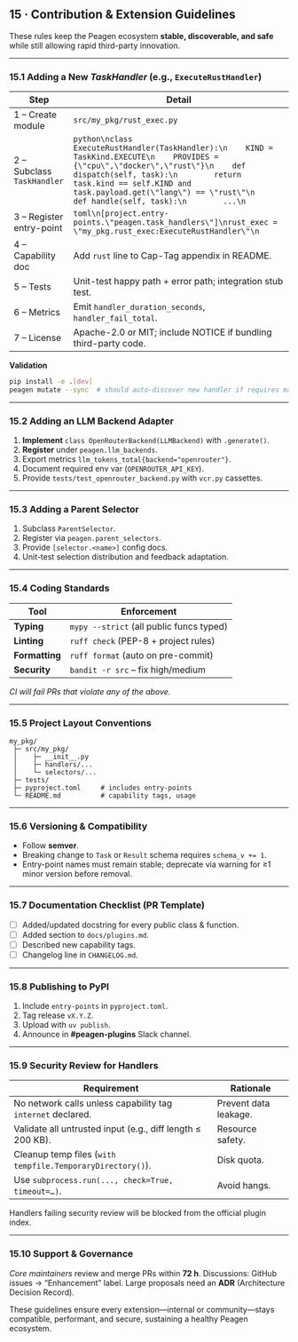 ## 15 · Contribution & Extension Guidelines

These rules keep the Peagen ecosystem **stable, discoverable, and safe** while
still allowing rapid third-party innovation.

---

### 15.1  Adding a New *TaskHandler* (e.g., `ExecuteRustHandler`)

| Step                       | Detail                                                                                                                                                                                                                                                                                   |
| -------------------------- | ---------------------------------------------------------------------------------------------------------------------------------------------------------------------------------------------------------------------------------------------------------------------------------------- |
| 1 – Create module          | `src/my_pkg/rust_exec.py`                                                                                                                                                                                                                                                                |
| 2 – Subclass `TaskHandler` | `python\nclass ExecuteRustHandler(TaskHandler):\n    KIND = TaskKind.EXECUTE\n    PROVIDES = {\"cpu\",\"docker\",\"rust\"}\n    def dispatch(self, task):\n        return task.kind == self.KIND and task.payload.get(\"lang\") == \"rust\"\n    def handle(self, task):\n        ...\n` |
| 3 – Register entry-point   | `toml\n[project.entry-points.\"peagen.task_handlers\"]\nrust_exec = \"my_pkg.rust_exec:ExecuteRustHandler\"\n`                                                                                                                                                                           |
| 4 – Capability doc         | Add `rust` line to Cap-Tag appendix in README.                                                                                                                                                                                                                                           |
| 5 – Tests                  | Unit-test happy path + error path; integration stub test.                                                                                                                                                                                                                                |
| 6 – Metrics                | Emit `handler_duration_seconds`, `handler_fail_total`.                                                                                                                                                                                                                                   |
| 7 – License                | Apache-2.0 or MIT; include NOTICE if bundling third-party code.                                                                                                                                                                                                                          |

**Validation**

```bash
pip install -e .[dev]
peagen mutate --sync  # should auto-discover new handler if requires match
```

---

### 15.2  Adding an LLM Backend Adapter

1. **Implement** `class OpenRouterBackend(LLMBackend)` with `.generate()`.
2. **Register** under `peagen.llm_backends`.
3. Export metrics `llm_tokens_total{backend="openrouter"}`.
4. Document required env var (`OPENROUTER_API_KEY`).
5. Provide `tests/test_openrouter_backend.py` with `vcr.py` cassettes.

---

### 15.3  Adding a Parent Selector

1. Subclass `ParentSelector`.
2. Register via `peagen.parent_selectors`.
3. Provide `[selector.<name>]` config docs.
4. Unit-test selection distribution and feedback adaptation.

---

### 15.4  Coding Standards

| Tool           | Enforcement                              |
| -------------- | ---------------------------------------- |
| **Typing**     | `mypy --strict` (all public funcs typed) |
| **Linting**    | `ruff check` (PEP-8 + project rules)     |
| **Formatting** | `ruff format` (auto on pre-commit)       |
| **Security**   | `bandit -r src` – fix high/medium        |

*CI will fail PRs that violate any of the above.*

---

### 15.5  Project Layout Conventions

```
my_pkg/
 ├─ src/my_pkg/
 │    ├─ __init__.py
 │    ├─ handlers/...
 │    └─ selectors/...
 ├─ tests/
 ├─ pyproject.toml     # includes entry-points
 └─ README.md          # capability tags, usage
```

---

### 15.6  Versioning & Compatibility

* Follow **semver**.
* Breaking change to `Task` or `Result` schema requires `schema_v += 1`.
* Entry-point names must remain stable; deprecate via warning for ≥1 minor
  version before removal.

---

### 15.7  Documentation Checklist (PR Template)

* [ ] Added/updated docstring for every public class & function.
* [ ] Added section to `docs/plugins.md`.
* [ ] Described new capability tags.
* [ ] Changelog line in `CHANGELOG.md`.

---

### 15.8  Publishing to PyPI

1. Include `entry-points` in `pyproject.toml`.
2. Tag release `vX.Y.Z`.
3. Upload with `uv publish`.
4. Announce in **#peagen-plugins** Slack channel.

---

### 15.9  Security Review for Handlers

| Requirement                                                 | Rationale             |
| ----------------------------------------------------------- | --------------------- |
| No network calls unless capability tag `internet` declared. | Prevent data leakage. |
| Validate all untrusted input (e.g., diff length ≤ 200 KB).  | Resource safety.      |
| Cleanup temp files (`with tempfile.TemporaryDirectory()`).  | Disk quota.           |
| Use `subprocess.run(..., check=True, timeout=…)`.           | Avoid hangs.          |

Handlers failing security review will be blocked from the official plugin index.

---

### 15.10  Support & Governance

*Core maintainers* review and merge PRs within **72 h**.
Discussions: GitHub issues → “Enhancement” label.
Large proposals need an **ADR** (Architecture Decision Record).

These guidelines ensure every extension—internal or community—stays
compatible, performant, and secure, sustaining a healthy Peagen ecosystem.
